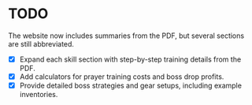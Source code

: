 # TODO

The website now includes summaries from the PDF, but several sections are still abbreviated.

- [x] Expand each skill section with step-by-step training details from the PDF.
- [x] Add calculators for prayer training costs and boss drop profits.
- [x] Provide detailed boss strategies and gear setups, including example inventories.
